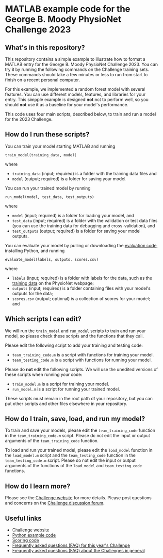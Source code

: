 # MATLAB example code for the George B. Moody PhysioNet Challenge 2023

## What's in this repository?

This repository contains a simple example to illustrate how to format a MATLAB entry for the George B. Moody PhysioNet Challenge 2023. You can try it by running the following commands on the Challenge training sets. These commands should take a few minutes or less to run from start to finish on a recent personal computer.

For this example, we implemented a random forest model with several features. You can use different models, features, and libraries for your entry. This simpple example is designed **not** not to perform well, so you should **not** use it as a baseline for your model's performance.

This code uses four main scripts, described below, to train and run a model for the 2023 Challenge.

## How do I run these scripts?

You can train your model starting MATLAB and running

    train_model(training_data, model)

where

- `training_data` (input; required) is a folder with the training data files and
- `model` (output; required) is a folder for saving your model.

You can run your trained model by running

    run_model(model, test_data, test_outputs)

where

- `model` (input; required) is a folder for loading your model, and
- `test_data` (input; required) is a folder with the validation or test data files (you can use the training data for debugging and cross-validation), and
- `test_outputs` (output; required) is a folder for saving your model outputs.

You can evaluate your model by pulling or downloading the [evaluation code](https://github.com/physionetchallenges/evaluation-2023), installing Python, and running

    evaluate_model(labels, outputs, scores.csv)

where

- `labels` (input; required) is a folder with labels for the data, such as the [training data](https://physionetchallenges.org/2023/#data) on the PhysioNet webpage;
- `outputs` (input; required) is a folder containing files with your model's outputs for the data;
- `scores.csv` (output; optional) is a collection of scores for your model; and

## Which scripts I can edit?

We will run the `train_model` and `run_model` scripts to train and run your model, so please check these scripts and the functions that they call.

Please edit the following script to add your training and testing code:

- `team_training_code.m` is a script with functions for training your model.
- `team_testing_code.m` is a script with functions for running your model.

Please do **not** edit the following scripts. We will use the unedited versions of these scripts when running your code:

- `train_model.m` is a script for training your model.
- `run_model.m` is a script for running your trained model.

These scripts must remain in the root path of your repository, but you can put other scripts and other files elsewhere in your repository.

## How do I train, save, load, and run my model?

To train and save your models, please edit the `team_training_code` function in the `team_training_code.m` script. Please do not edit the input or output arguments of the `team_training_code` function.

To load and run your trained model, please edit the `load_model` function in the `load_model.m` script and the `team_testing_code` function in the `team_testing_code.m` script. Please do not edit the input or output arguments of the functions of the `load_model` and `team_testing_code` functions.

## How do I learn more?

Please see the [Challenge website](https://physionetchallenges.org/2023/) for more details. Please post questions and concerns on the [Challenge discussion forum](https://groups.google.com/forum/#!forum/physionet-challenges).

## Useful links

- [Challenge website](https://physionetchallenges.org/2023/)
- [Python example code](https://github.com/physionetchallenges/python-model-2023)
- [Scoring code](https://github.com/physionetchallenges/evaluation-2023)
- [Frequently asked questions (FAQ) for this year's Challenge](https://physionetchallenges.org/2023/faq/)
- [Frequently asked questions (FAQ) about the Challenges in general](https://physionetchallenges.org/faq/)

